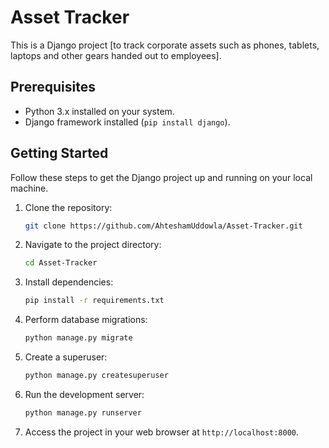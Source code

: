 # Asset Tracker

This is a Django project [to track corporate assets such as phones, tablets, laptops and other gears handed out to employees].

## Prerequisites

- Python 3.x installed on your system.
- Django framework installed (`pip install django`).

## Getting Started

Follow these steps to get the Django project up and running on your local machine.

1. Clone the repository:

    ```bash
    git clone https://github.com/AhteshamUddowla/Asset-Tracker.git
    ```

2. Navigate to the project directory:

    ```bash
    cd Asset-Tracker
    ```

3. Install dependencies:

    ```bash
    pip install -r requirements.txt
    ```

4. Perform database migrations:

    ```bash
    python manage.py migrate
    ```

5. Create a superuser:

    ```bash
    python manage.py createsuperuser
    ```

6. Run the development server:

    ```bash
    python manage.py runserver
    ```

7. Access the project in your web browser at `http://localhost:8000`.
